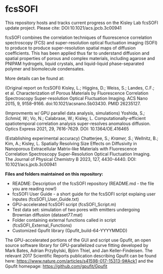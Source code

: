# fcsSOFI

This repository hosts and tracks current progress on the Kisley Lab fcsSOFI update project. 
Please cite: DOI:10.1021/acs.jpcb.3c00941 

fcsSOFI combines the correlation techniques of fluorescence correlation spectroscopy (FCS) and super-resolution optical fluctuation imaging (SOFI) to produce to produce super-resolution spatial maps of diffusion coefficients. This has been applied thus far to understand diffusion and spatial properties of porous and complex materials, including agarose and PNIPAM hydrogels, liquid crystals, and liquid-liquid phase-separated polymer and biomolecule condensates. 

More details can be found at:

(Original report on fcsSOFI) Kisley, L.; Higgins, D.; Weiss, S.; Landes, C.F.; et al. Characterization of Porous Materials by Fluorescence Correlation Spectroscopy Super-resolution Optical Fluctuation Imaging. ACS Nano 2015, 9, 9158–9166. doi:10.1021/acsnano.5b03430. PMID 26235127.

(Improvments w/ GPU parallel data analysis, simulations) Yoshida, S.*; Schmid, W.*; Vo, N.; Calabrase, W.; Kisley, L. Computationally-efficient spatiotemporal correlation analysis super-resolves anomalous diffusion. Optics Express 2021, 29, 7616-7629. DOI: 10.1364/OE.416465

(Establishing experimental accuracy) Chatterjee, S.*; Kramer, S.*; Wellnitz, B.; Kim, A.; Kisley, L. Spatially Resolving Size Effects on Diffusivity in Nanoporous Extracellular Matrix-like Materials with Fluorescence Correlation Spectroscopy Super-Resolution Optical Fluctuation Imaging. The Journal of Physical Chemistry B 2023, 127, 4430-4440. DOI: 10.1021/acs.jpcb.3c00941

**Files and folders maintained on this repository:**
* README: Description of the fcsSOFI repository (README.md - the file you are reading now!)
* fcsSOFI User Guide - a short guide for the fcsSOFI script explaing user inputes (fcsSOFI_User_Guide.txt)
* GPU-accelerated fcsSOFI script (fcsSOFI_Script.m)
* Test data set: simulation of two pores with emitters undergoing Brownian diffusion (dataset77.mat)
* Folder containing external functions called in script (fcsSOFI_External_Functions)
* Customized Gpufit library (Gpufit_build-64-YYYYMMDD)

The GPU-accelerated portions of the GUI and script use Gpufit, an open source software library for GPU-parallelized curve fitting developed by Mark Bates, Adrian Przybylski, Björn Thiel, and Jan Keller-Findeisen. The relevant 2017 Scientific Reports publication describing Gpufit can be found here: https://www.nature.com/articles/s41598-017-15313-9#Ack1 and the Gpufit homepage: https://github.com/gpufit/Gpufit
